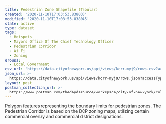 ```yaml
---
title: Pedestrian Zone Shapefile (Tabular)
created: '2020-11-10T17:03:53.838035'
modified: '2020-11-10T17:03:53.838045'
state: active
type: dataset
tags:
  - Hotspots
  - Mayors Office Of The Chief Technology Officer
  - Pedestrian Corridor
  - Wi Fi
  - Zoning
groups:
  - Local Government
csv_url: 'https://data.cityofnewyork.us/api/views/kcrr-myj9/rows.csv?accessType=DOWNLOAD'
json_url: >-
  https://data.cityofnewyork.us/api/views/kcrr-myj9/rows.json?accessType=DOWNLOAD
layout: post
postman_collection_url: >-
  https://www.postman.com/thedaydasource/workspace/city-of-new-york/collection/15909983-082d041e-e1fb-40ab-8a84-dc81a7893a37
---
```

Polygon features representing the boundary limits for pedestrian zones. The Pedestrian Corridor is based on the DCP zoning maps, utilizing certain commercial overlay and commercial district designations.
